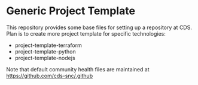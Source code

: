 # Generic Project Template

This repository provides some base files for setting up a repository at
CDS. Plan is to create more project template for specific technologies:

- project-template-terraform
- project-template-python
- project-template-nodejs

Note that default community health files are maintained at https://github.com/cds-snc/.github 
